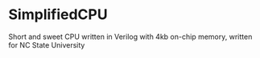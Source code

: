 # SimplifiedCPU
Short and sweet CPU written in Verilog with 4kb on-chip memory, written for NC State University
